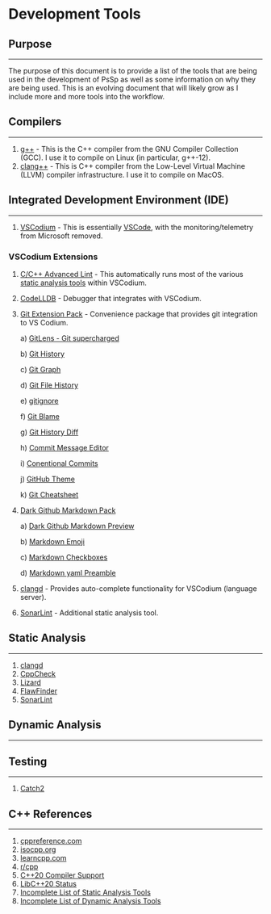 # Development Tools

## Purpose
---

The purpose of this document is to provide a list of the tools that are being used in the development of PsSp as well as some information on why they are being used. This is an evolving document that will likely grow as I include more and more tools into the workflow.

## Compilers
---

1) [g++](https://gcc.gnu.org/) - This is the C++ compiler from the GNU Compiler Collection (GCC). I use it to compile on Linux (in particular, g++-12).
2) [clang++](https://clang.llvm.org/) - This is C++ compiler from the Low-Level Virtual Machine (LLVM) compiler infrastructure. I use it to compile on MacOS.

## Integrated Development Environment (IDE)
---

1) [VSCodium](https://vscodium.com/) - This is essentially [VSCode](https://code.visualstudio.com/), with the monitoring/telemetry from Microsoft removed.

### VSCodium Extensions

1) [C/C++ Advanced Lint](https://open-vsx.org/extension/jbenden/c-cpp-flylint) - This automatically runs most of the various [static analysis tools](#static-analysis) within VSCodium.
2) [CodeLLDB](https://open-vsx.org/extension/vadimcn/vscode-lldb) - Debugger that integrates with VSCodium.
3) [Git Extension Pack](https://open-vsx.org/extension/sugatoray/vscode-git-extension-pack) - Convenience package that provides git integration to VS Codium.

    a) [GitLens - Git supercharged](https://open-vsx.org/extension/eamodio/gitlens)

    b) [Git History](https://open-vsx.org/extension/donjayamanne/githistory)

    c) [Git Graph](https://open-vsx.org/vscode/item?itemName=mhutchie.git-graph)

    d) [Git File History](https://marketplace.visualstudio.com/items?itemName=pomber.git-file-history)

    e) [gitignore](https://open-vsx.org/extension/codezombiech/gitignore)

    f) [Git Blame](https://open-vsx.org/vscode/item?itemName=waderyan.gitblame)

    g) [Git History Diff](https://marketplace.visualstudio.com/items?itemName=huizhou.githd)

    h) [Commit Message Editor](https://open-vsx.org/extension/adam-bender/commit-message-editor)

    i) [Conentional Commits](https://open-vsx.org/vscode/item?itemName=vivaxy.vscode-conventional-commits)

    j) [GitHub Theme](https://open-vsx.org/extension/GitHub/github-vscode-theme)

    k) [Git Cheatsheet](https://marketplace.visualstudio.com/items?itemName=dzhavat.git-cheatsheet)

4) [Dark Github Markdown Pack](https://open-vsx.org/extension/sndst00m/markdown-github-dark-pack)

    a) [Dark Github Markdown Preview](https://marketplace.visualstudio.com/items?itemName=ozaki.markdown-github-dark)

    b) [Markdown Emoji](https://marketplace.visualstudio.com/items?itemName=bierner.markdown-emoji)

    c) [Markdown Checkboxes](https://marketplace.visualstudio.com/items?itemName=bierner.markdown-checkbox)

    d) [Markdown yaml Preamble](https://marketplace.visualstudio.com/items?itemName=bierner.markdown-yaml-preamble)

5) [clangd](https://open-vsx.org/extension/llvm-vs-code-extensions/vscode-clangd) - Provides auto-complete functionality for VSCodium (language server).

6) [SonarLint](https://open-vsx.org/extension/SonarSource/sonarlint-vscode) - Additional static analysis tool.

## Static Analysis
---

1) [clangd](https://clangd.llvm.org/)
2) [CppCheck](https://cppcheck.sourceforge.io/)
3) [Lizard](https://github.com/terryyin/lizard)
4) [FlawFinder](https://dwheeler.com/flawfinder/)
5) [SonarLint](https://docs.sonarcloud.io/improving/sonarlint/)

## Dynamic Analysis
---

## Testing
---

1) [Catch2](https://github.com/catchorg/Catch2)

## C++ References
---

1) [cppreference.com](https://en.cppreference.com/w/)
2) [isocpp.org](https://isocpp.org/)
3) [learncpp.com](https://www.learncpp.com/)
4) [r/cpp](https://www.reddit.com/r/cpp)
5) [C++20 Compiler Support](https://en.cppreference.com/w/cpp/compiler_support/20)
6) [LibC++20 Status](https://libcxx.llvm.org/Status/Cxx20.html)
7) [Incomplete List of Static Analysis Tools](https://github.com/analysis-tools-dev/static-analysis#cpp)
8) [Incomplete List of Dynamic Analysis Tools](https://github.com/analysis-tools-dev/dynamic-analysis#cpp)
